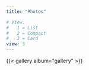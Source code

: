 ```yaml
---
title: "Photos"

# View.
#   1 = List
#   2 = Compact
#   3 = Card
view: 3
---
```


{{< gallery album="gallery" >}}
